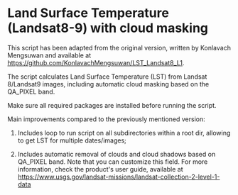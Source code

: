 # Land Surface Temperature (Landsat8-9) with cloud masking

This script has been adapted from the original version, written by Konlavach Mengsuwan and available at https://github.com/KonlavachMengsuwan/LST_Landsat8_L1.

The script calculates Land Surface Temperature (LST) from Landsat 8/Landsat9 images, including automatic cloud masking based on the QA_PIXEL band.

Make sure all required packages are installed before running the script.

Main improvements compared to the previously mentioned version:

1. Includes loop to run script on all subdirectories within a root dir, allowing to get LST for multiple dates/images;

2. Includes automatic removal of clouds and cloud shadows based on QA_PIXEL band. Note that you can customize this field. For more information, check the product's user guide, available at https://www.usgs.gov/landsat-missions/landsat-collection-2-level-1-data
